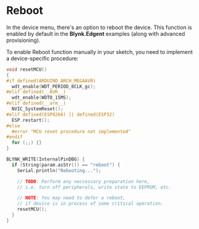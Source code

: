 # Reboot

In the device menu, there's an option to reboot the device. This function is enabled by default in the **Blynk.Edgent** examples \(along with advanced provisioning\).

To enable Reboot function manually in your sketch, you need to implement a device-specific procedure:

```cpp
void resetMCU()
{
#if defined(ARDUINO_ARCH_MEGAAVR)
  wdt_enable(WDT_PERIOD_8CLK_gc);
#elif defined(__AVR__)
  wdt_enable(WDTO_15MS);
#elif defined(__arm__)
  NVIC_SystemReset();
#elif defined(ESP8266) || defined(ESP32)
  ESP.restart();
#else
  #error "MCU reset procedure not implemented"
#endif
  for (;;) {}
}

BLYNK_WRITE(InternalPinDBG) {
  if (String(param.asStr()) == "reboot") {
    Serial.println("Rebooting...");

    // TODO: Perform any neccessary preparation here,
    // i.e. turn off peripherals, write state to EEPROM, etc.

    // NOTE: You may need to defer a reboot,
    // if device is in process of some critical operation.
    resetMCU();
  }
}
```

